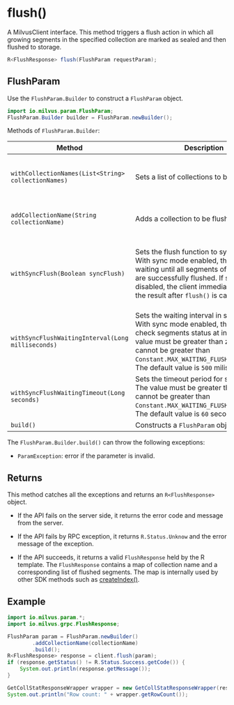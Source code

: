 # flush()

A MilvusClient interface. This method triggers a flush action in which all growing segments in the specified collection are marked as sealed and then flushed to storage. 

```Java
R<FlushResponse> flush(FlushParam requestParam);
```

## FlushParam

Use the `FlushParam.Builder` to construct a `FlushParam` object.

```Java
import io.milvus.param.FlushParam;
FlushParam.Builder builder = FlushParam.newBuilder();
```

Methods of `FlushParam.Builder`:

| Method                                              | Description                                                  | Parameters                                                   |
| --------------------------------------------------- | ------------------------------------------------------------ | ------------------------------------------------------------ |
| `withCollectionNames(List<String> collectionNames)` | Sets a list of collections to be flushed.                    | `collectionNames`: a list of the names of the collections to be flushed. |
| `addCollectionName(String collectionName)`          | Adds a collection to be flushed.                             | collectionName: The name of the collection to be flushed.    |
| `withSyncFlush(Boolean syncFlush)`                  | Sets the flush function to sync mode. With sync mode enabled, the client keeps waiting until all segments of the collection are successfully flushed. If sync mode is disabled, the client immediately returns the result after `flush()` is called. | `syncFlush`: A Boolean value to indicate if sync mode is enabled. Sync mode is enabled if the value is set to `True`. |
| `withSyncFlushWaitingInterval(Long milliseconds)`   | Sets the waiting interval in sync mode. With sync mode enabled, the client will check segments status at intervals. The value must be greater than zero, and cannot be greater than `Constant.MAX_WAITING_FLUSHING_INTERVAL`. The default value is `500` miliseconds. | `milliseconds`: The time interval in milliseconds for checking the flush status. |
| `withSyncFlushWaitingTimeout(Long seconds)`         | Sets the timeout period for sync mode. The value must be greater than zero, and cannot be greater than `Constant.MAX_WAITING_FLUSHING_TIMEOUT`. The default value is `60` seconds. | `seconds`: A during of time in seconds to wait till timeout. |
| `build()`                                           | Constructs a `FlushParam` object                             | N/A                                                          |

The `FlushParam.Builder.build()` can throw the following exceptions:

- `ParamException`: error if the parameter is invalid.

## Returns

This method catches all the exceptions and returns an `R<FlushResponse>` object.

- If the API fails on the server side, it returns the error code and message from the server.

- If the API fails by RPC exception, it returns `R.Status.Unknow` and the error message of the exception.

- If the API succeeds, it returns a valid `FlushResponse` held by the R template. The `FlushResponse` contains a map of collection name and a corresponding list of flushed segments. The map is internally used by other SDK methods such as [createIndex()](../Index/createIndex().md).

## Example

```Java
import io.milvus.param.*;
import io.milvus.grpc.FlushResponse;

FlushParam param = FlushParam.newBuilder()
        .addCollectionName(collectionName)
        .build();
R<FlushResponse> response = client.flush(param);
if (response.getStatus() != R.Status.Success.getCode()) {
    System.out.println(response.getMessage());
}

GetCollStatResponseWrapper wrapper = new GetCollStatResponseWrapper(response.getData());
System.out.println("Row count: " + wrapper.getRowCount());
```

